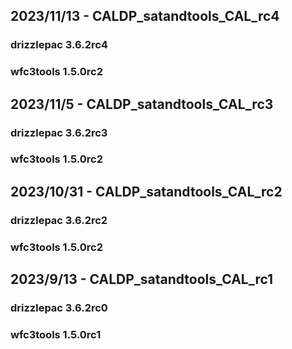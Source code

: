 ## 2023/11/13 - CALDP_satandtools_CAL_rc4
### drizzlepac 3.6.2rc4
### wfc3tools 1.5.0rc2

## 2023/11/5 - CALDP_satandtools_CAL_rc3
### drizzlepac 3.6.2rc3
### wfc3tools 1.5.0rc2

## 2023/10/31 - CALDP_satandtools_CAL_rc2
### drizzlepac 3.6.2rc2
### wfc3tools 1.5.0rc2

## 2023/9/13 - CALDP_satandtools_CAL_rc1
### drizzlepac 3.6.2rc0
### wfc3tools 1.5.0rc1


